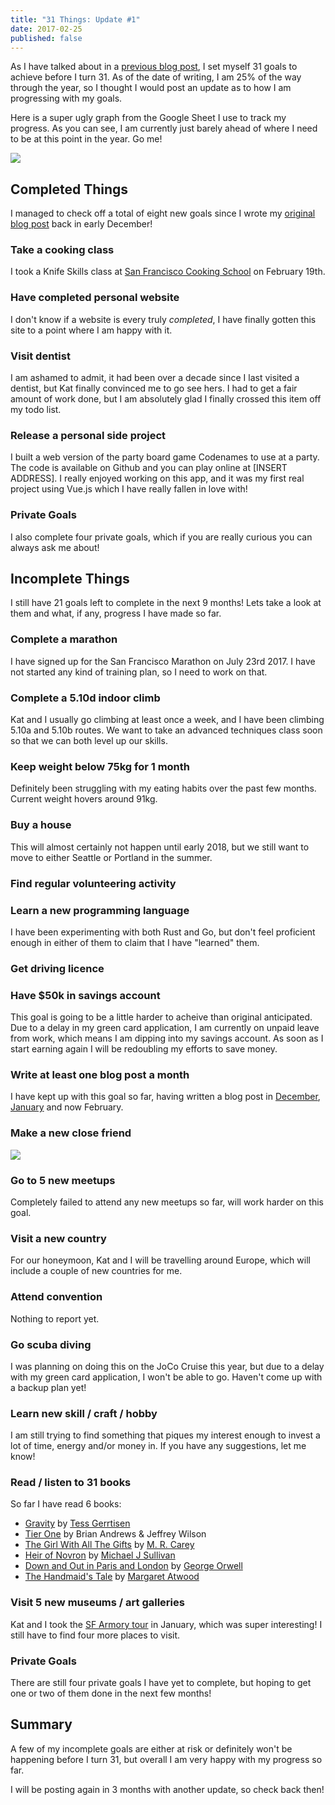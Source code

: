 ```yaml
---
title: "31 Things: Update #1"
date: 2017-02-25
published: false
---
```


As I have talked about in a [previous blog post](/blog/2016/12/13/31-things/), I set
myself 31 goals to achieve before I turn 31. As of the date of writing, I am 25% of the
way through the year, so I thought I would post an update as to how I am progressing with my goals.

Here is a super ugly graph from the Google Sheet I use to track my progress. As you can see,
I am currently just barely ahead of where I need to be at this point in the year. Go me!

![](/assets/images/blog/2017-03-01-graph.png)

## Completed Things

I managed to check off a total of eight new goals since I wrote my [original blog post](/blog/2016/12/13/31-things/) back in early December!

### Take a cooking class

I took a Knife Skills class at [San Francisco Cooking School](https://www.sfcooking.com/) on February 19th.

### Have completed personal website

I don't know if a website is every truly *completed*, I have finally gotten this site to a point where I
am happy with it.

### Visit dentist

I am ashamed to admit, it had been over a decade since I last visited a dentist, but Kat
finally convinced me to go see hers. I had to get a fair amount of work done, but
I am absolutely glad I finally crossed this item off my todo list.

### Release a personal side project

I built a web version of the party board game Codenames to use at a party. The code
is available on Github and you can play online at [INSERT ADDRESS]. I really enjoyed
working on this app, and it was my first real project using Vue.js which I have
really fallen in love with!

### Private Goals

I also complete four private goals, which if you are really curious you can always ask me about!


## Incomplete Things

I still have 21 goals left to complete in the next 9 months! Lets take a look at them
and what, if any, progress I have made so far.

### Complete a marathon

I have signed up for the San Francisco Marathon on July 23rd 2017. I have not started
any kind of training plan, so I need to work on that.

### Complete a 5.10d indoor climb

Kat and I usually go climbing at least once a week, and I have been climbing 5.10a
and 5.10b routes. We want to take an advanced techniques class soon so that we can
both level up our skills.

### Keep weight below 75kg for 1 month

Definitely been struggling with my eating habits over the past few months.
Current weight hovers around 91kg.

### Buy a house

This will almost certainly not happen until early 2018, but we still want to move to
either Seattle or Portland in the summer.

### Find regular volunteering activity

### Learn a new programming language

I have been experimenting with both Rust and Go, but don't feel proficient enough
in either of them to claim that I have "learned" them.

### Get driving licence

### Have $50k in savings account

This goal is going to be a little harder to acheive than original anticipated. Due to
a delay in my green card application, I am currently on unpaid leave from work, which
means I am dipping into my savings account. As soon as I start earning again I will
be redoubling my efforts to save money.

### Write at least one blog post a month

I have kept up with this goal so far, having written a blog post in
[December](/blog/2016/12/13/31-things/), [January](/blog/2017/01/02/2016-in-movies/)
and now February.

### Make a new close friend

![](https://media.giphy.com/media/s8qP6TKkTWaju/giphy.gif)

### Go to 5 new meetups

Completely failed to attend any new meetups so far, will work harder on this goal.

### Visit a new country

For our honeymoon, Kat and I will be travelling around Europe, which will include a
couple of new countries for me.

### Attend convention

Nothing to report yet.

### Go scuba diving

I was planning on doing this on the JoCo Cruise this year, but due to a delay with my
green card application, I won't be able to go. Haven't come up with a backup plan yet!

### Learn new skill / craft / hobby

I am still trying to find something that piques my interest enough to invest a lot of
time, energy and/or money in. If you have any suggestions, let me know!

### Read / listen to 31 books

So far I have read 6 books:

* [Gravity](https://www.goodreads.com/book/show/32260.Gravity) by [Tess Gerrtisen](https://en.wikipedia.org/wiki/Tess_Gerritsen)
* [Tier One](https://www.goodreads.com/book/show/32260.Gravity) by Brian Andrews & Jeffrey Wilson
* [The Girl With All The Gifts](https://www.goodreads.com/book/show/17235026-the-girl-with-all-the-gifts) by [M. R. Carey](https://en.wikipedia.org/wiki/Mike_Carey_(writer))
* [Heir of Novron](https://www.goodreads.com/book/show/11100431-heir-of-novron) by [Michael J Sullivan](https://en.wikipedia.org/wiki/Michael_J._Sullivan_(author))
* [Down and Out in Paris and London](https://www.goodreads.com/book/show/393199.Down_and_Out_in_Paris_and_London) by [George Orwell](https://en.wikipedia.org/wiki/George_Orwell)
* [The Handmaid's Tale](https://www.goodreads.com/book/show/38447.The_Handmaid_s_Tale) by [Margaret Atwood](https://en.wikipedia.org/wiki/Margaret_Atwood)

### Visit 5 new museums / art galleries

Kat and I took the [SF Armory tour](http://www.armorystudios.com/tours/) in January,
which was super interesting! I still have to find four more places to visit.

### Private Goals

There are still four private goals I have yet to complete, but hoping to get one or two
of them done in the next few months!

## Summary

A few of my incomplete goals are either at risk or definitely won't be happening before
I turn 31, but overall I am very happy with my progress so far.

I will be posting again in 3 months with another update, so check back then!

